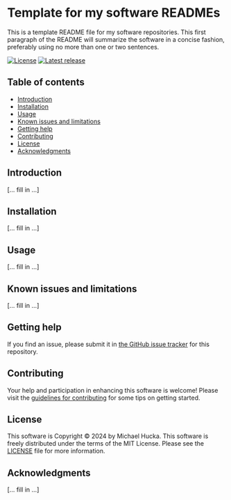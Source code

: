 # Template for my software READMEs

This is a template README file for my software repositories.  This first paragraph of the README will summarize the software in a concise fashion, preferably using no more than one or two sentences.

[![License](https://img.shields.io/badge/License-MIT-lightgrey.svg?style=flat-square)](https://github.com/mhucka/template/blob/master/LICENSE)
[![Latest release](https://img.shields.io/github/v/release/mhucka/template.svg?style=flat-square&color=b44e88&label=Latest%20release)](https://github.com/mhucka/template/releases)


## Table of contents

* [Introduction](#introduction)
* [Installation](#installation)
* [Usage](#usage)
* [Known issues and limitations](#known-issues-and-limitations)
* [Getting help](#getting-help)
* [Contributing](#contributing)
* [License](#license)
* [Acknowledgments](#acknowledgments)


## Introduction

[... fill in ...]


## Installation

[... fill in ...]


## Usage

[... fill in ...]


## Known issues and limitations

[... fill in ...]


## Getting help

If you find an issue, please submit it in [the GitHub issue tracker](https://github.com/mhucka/template/issues) for this repository.


## Contributing

Your help and participation in enhancing this software is welcome!  Please visit the [guidelines for contributing](https://github.com/mhucka/template/blob/main/CONTRIBUTING.md) for some tips on getting started.


## License

This software is Copyright © 2024 by Michael Hucka.  This software is freely distributed under the terms of the MIT License.  Please see the [LICENSE](LICENSE) file for more information.


## Acknowledgments

[... fill in ...]
